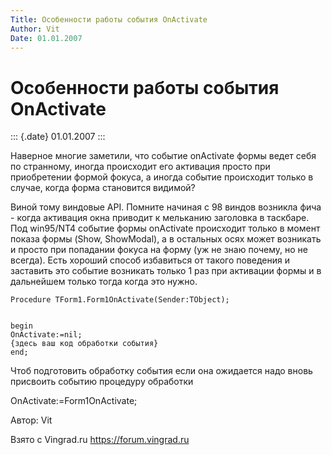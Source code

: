 ```yaml
---
Title: Особенности работы события OnActivate
Author: Vit
Date: 01.01.2007
---
```



Особенности работы события OnActivate
=====================================

::: {.date}
01.01.2007
:::

Наверное многие заметили, что событие onActivate формы ведет себя по
странному, иногда происходит его активация просто при приобретении
формой фокуса, а иногда событие происходит только в случае, когда форма
становится видимой?

Виной тому виндовые API. Помните начиная с 98 виндов возникла фича -
когда активация окна приводит к мельканию заголовка в таскбаре. Под
win95/NT4 событие формы onActivate происходит только в момент показа
формы (Show, ShowModal), а в остальных осях может возникать и просто при
попадании фокуса на форму (уж не знаю почему, но не всегда). Есть
хороший способ избавиться от такого поведения и заставить это событие
возникать только 1 раз при активации формы и в дальнейшем только тогда
когда это нужно.

    Procedure TForm1.Form1OnActivate(Sender:TObject);

     
    begin
    OnActivate:=nil;
    {здесь ваш код обработки события}
    end;

Чтоб подготовить обработку события если она ожидается надо вновь
присвоить событию процедуру обработки

OnActivate:=Form1OnActivate;

Автор: Vit

Взято с Vingrad.ru <https://forum.vingrad.ru>

